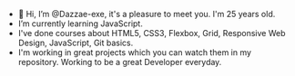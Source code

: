 - 👋 Hi, I’m @Dazzae-exe, it's a pleasure to meet you. I'm 25 years old.
- I’m currently learning JavaScript.
- I've done courses about HTML5, CSS3, Flexbox, Grid, Responsive Web Design, JavaScript, Git basics.
- I'm working in great projects which you can watch them in my repository. Working to be a great Developer everyday.

<!---
Dazzae-exe/Dazzae-exe is a ✨ special ✨ repository because its `README.md` (this file) appears on your GitHub profile.
You can click the Preview link to take a look at your changes.
--->
